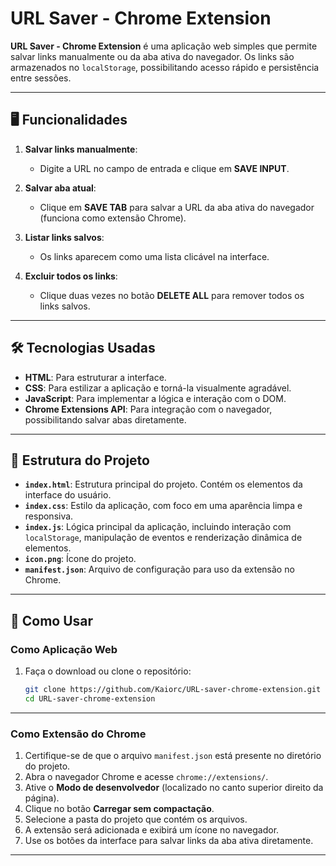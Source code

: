 # URL Saver - Chrome Extension

**URL Saver - Chrome Extension** é uma aplicação web simples que permite salvar links manualmente ou da aba ativa do navegador. Os links são armazenados no `localStorage`, possibilitando acesso rápido e persistência entre sessões.

---

## 🖥️ Funcionalidades

1. **Salvar links manualmente**:
   - Digite a URL no campo de entrada e clique em **SAVE INPUT**.

2. **Salvar aba atual**:
   - Clique em **SAVE TAB** para salvar a URL da aba ativa do navegador (funciona como extensão Chrome).

3. **Listar links salvos**:
   - Os links aparecem como uma lista clicável na interface.

4. **Excluir todos os links**:
   - Clique duas vezes no botão **DELETE ALL** para remover todos os links salvos.

---

## 🛠️ Tecnologias Usadas

- **HTML**: Para estruturar a interface.
- **CSS**: Para estilizar a aplicação e torná-la visualmente agradável.
- **JavaScript**: Para implementar a lógica e interação com o DOM.
- **Chrome Extensions API**: Para integração com o navegador, possibilitando salvar abas diretamente.

---

## 📂 Estrutura do Projeto

- **`index.html`**: Estrutura principal do projeto. Contém os elementos da interface do usuário.
- **`index.css`**: Estilo da aplicação, com foco em uma aparência limpa e responsiva.
- **`index.js`**: Lógica principal da aplicação, incluindo interação com `localStorage`, manipulação de eventos e renderização dinâmica de elementos.
- **`icon.png`**: Ícone do projeto.
- **`manifest.json`**: Arquivo de configuração para uso da extensão no Chrome.

---

## 🚀 Como Usar

### Como Aplicação Web

1. Faça o download ou clone o repositório:
   ```bash
   git clone https://github.com/Kaiorc/URL-saver-chrome-extension.git
   cd URL-saver-chrome-extension
    ```

---

### Como Extensão do Chrome

1. Certifique-se de que o arquivo `manifest.json` está presente no diretório do projeto.
2. Abra o navegador Chrome e acesse `chrome://extensions/`.
3. Ative o **Modo de desenvolvedor** (localizado no canto superior direito da página).
4. Clique no botão **Carregar sem compactação**.
5. Selecione a pasta do projeto que contém os arquivos.
6. A extensão será adicionada e exibirá um ícone no navegador.
7. Use os botões da interface para salvar links da aba ativa diretamente.

---
